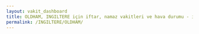 ```yaml
---
layout: vakit_dashboard
title: OLDHAM, INGILTERE için iftar, namaz vakitleri ve hava durumu - ilçe/eyalet seç
permalink: /INGILTERE/OLDHAM/
---
```


<script type="text/javascript">
  var GLOBAL_COUNTRY = 'INGILTERE';
  var GLOBAL_CITY = 'OLDHAM';
  var GLOBAL_STATE = '';
  var lat = 72;
  var lon = 21;
</script>
